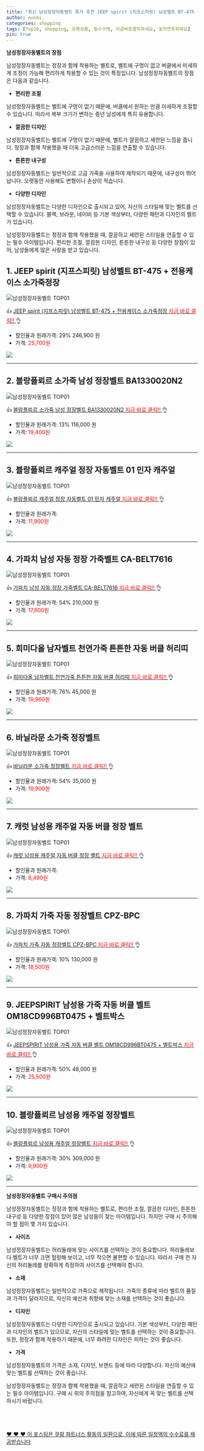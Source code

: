 ```yaml
---
title: "최신 남성정장자동벨트 특가 추천 JEEP spirit (지프스피릿) 남성벨트 BT-475 + 전용케이스 소가죽정장 비교 장점"
author: eunmi.
categories: shopping
tags: [Top10, shopping, 유행상품, 필수구매, 지금바로클릭하세요, 놓치면후회해요]
pin: true
---
```

**남성정장자동벨트의 장점**

남성정장자동벨트는 정장과 함께 착용하는 벨트로, 벨트에 구멍이 없고 버클에서 미세하게 조정이 가능해 편리하게 착용할 수 있는 것이 특징입니다. 남성정장자동벨트의 장점은 다음과 같습니다.

* **편리한 조절**

남성정장자동벨트는 벨트에 구멍이 없기 때문에, 버클에서 원하는 만큼 미세하게 조절할 수 있습니다. 따라서 복부 크기가 변하는 중년 남성에게 특히 유용합니다.

* **깔끔한 디자인**

남성정장자동벨트는 벨트에 구멍이 없기 때문에, 벨트가 깔끔하고 세련된 느낌을 줍니다. 정장과 함께 착용했을 때 더욱 고급스러운 느낌을 연출할 수 있습니다.

* **튼튼한 내구성**

남성정장자동벨트는 일반적으로 고급 가죽을 사용하여 제작되기 때문에, 내구성이 뛰어납니다. 오랫동안 사용해도 변형이나 손상이 적습니다.

* **다양한 디자인**

남성정장자동벨트는 다양한 디자인으로 출시되고 있어, 자신의 스타일에 맞는 벨트를 선택할 수 있습니다. 블랙, 브라운, 네이비 등 기본 색상부터, 다양한 패턴과 디자인의 벨트가 있습니다.

남성정장자동벨트는 정장과 함께 착용했을 때, 깔끔하고 세련된 스타일을 연출할 수 있는 필수 아이템입니다. 편리한 조절, 깔끔한 디자인, 튼튼한 내구성 등 다양한 장점이 있어, 남성들에게 많은 사랑을 받고 있습니다.

   

## 1. JEEP spirit (지프스피릿) 남성벨트 BT-475 + 전용케이스 소가죽정장

![남성정장자동벨트 TOP01](https://thumbnail9.coupangcdn.com/thumbnails/remote/230x230ex/image/vendor_inventory/55d0/5e45902b03812086f641f075b8544071a7eef0b8790c7de514314d2323cb.jpg)


👍 [JEEP spirit (지프스피릿) 남성벨트 BT-475 + 전용케이스 소가죽정장 <font color=red> 지금 바로 클릭!! </font> ](https://link.coupang.com/re/AFFSDP?lptag=AF3617701&subid=GithubCoopas&pageKey=6643474365&traceid=V0-153&itemId=15195581257&vendorItemId=85831850177) 👌 


- 할인율과 원래가격: 29%  246,900   원
- 가격: <span style='color:red'>25,700원</span>

[![](/discount_price.png)](https://link.coupang.com/re/AFFSDP?lptag=AF3617701&subid=GithubCoopas&pageKey=6643474365&traceid=V0-153&itemId=15195581257&vendorItemId=85831850177)

---


   

## 2. 블랑플뢰르 소가죽 남성 정장벨트 BA1330020N2

![남성정장자동벨트 TOP01](https://thumbnail7.coupangcdn.com/thumbnails/remote/230x230ex/image/retail/images/4426399535265499-7aaeeafa-ca22-4d88-9437-67c7dceea4eb.jpg)


👍 [블랑플뢰르 소가죽 남성 정장벨트 BA1330020N2 <font color=red> 지금 바로 클릭!! </font> ](https://link.coupang.com/re/AFFSDP?lptag=AF3617701&subid=GithubCoopas&pageKey=4610840516&traceid=V0-153&itemId=5699215904&vendorItemId=72998028449) 👌 


- 할인율과 원래가격: 13%  116,000   원
- 가격: <span style='color:red'>19,400원</span>

[![](/discount_price.png)](https://link.coupang.com/re/AFFSDP?lptag=AF3617701&subid=GithubCoopas&pageKey=4610840516&traceid=V0-153&itemId=5699215904&vendorItemId=72998028449)

---


   

## 3. 블랑플뢰르 캐주얼 정장 자동벨트 01 민자 캐주얼

![남성정장자동벨트 TOP01](https://thumbnail10.coupangcdn.com/thumbnails/remote/230x230ex/image/rs_quotation_api/a89mcig2/474f2c7310aa44e090b6656247a9f680.jpg)


👍 [블랑플뢰르 캐주얼 정장 자동벨트 01 민자 캐주얼 <font color=red> 지금 바로 클릭!! </font> ](https://link.coupang.com/re/AFFSDP?lptag=AF3617701&subid=GithubCoopas&pageKey=7305933467&traceid=V0-153&itemId=18705883745&vendorItemId=85839226563) 👌 


- 할인율과 원래가격: 
- 가격: <span style='color:red'>11,900원</span>

[![](/discount_price.png)](https://link.coupang.com/re/AFFSDP?lptag=AF3617701&subid=GithubCoopas&pageKey=7305933467&traceid=V0-153&itemId=18705883745&vendorItemId=85839226563)

---


   

## 4. 가파치 남성 자동 정장 가죽벨트 CA-BELT7616

![남성정장자동벨트 TOP01](https://thumbnail9.coupangcdn.com/thumbnails/remote/230x230ex/image/retail/images/2019/08/13/12/2/e22bc20f-9db8-47de-90ea-7ca18fbaae36.jpg)


👍 [가파치 남성 자동 정장 가죽벨트 CA-BELT7616 <font color=red> 지금 바로 클릭!! </font> ](https://link.coupang.com/re/AFFSDP?lptag=AF3617701&subid=GithubCoopas&pageKey=270192953&traceid=V0-153&itemId=848410223&vendorItemId=5245513655) 👌 


- 할인율과 원래가격: 54%  210,000   원
- 가격: <span style='color:red'>17,800원</span>

[![](/discount_price.png)](https://link.coupang.com/re/AFFSDP?lptag=AF3617701&subid=GithubCoopas&pageKey=270192953&traceid=V0-153&itemId=848410223&vendorItemId=5245513655)

---


   

## 5. 희미다올 남자벨트 천연가죽 튼튼한 자동 버클 허리띠

![남성정장자동벨트 TOP01](https://thumbnail9.coupangcdn.com/thumbnails/remote/230x230ex/image/vendor_inventory/5267/07827745a221c542ad26f5a40f148893fdfc34251cd6012b33d8cb610dc6.png)


👍 [희미다올 남자벨트 천연가죽 튼튼한 자동 버클 허리띠 <font color=red> 지금 바로 클릭!! </font> ](https://link.coupang.com/re/AFFSDP?lptag=AF3617701&subid=GithubCoopas&pageKey=7469535237&traceid=V0-153&itemId=19487799966&vendorItemId=86881595402) 👌 


- 할인율과 원래가격: 76%  45,000   원
- 가격: <span style='color:red'>19,960원</span>

[![](/discount_price.png)](https://link.coupang.com/re/AFFSDP?lptag=AF3617701&subid=GithubCoopas&pageKey=7469535237&traceid=V0-153&itemId=19487799966&vendorItemId=86881595402)

---


   

## 6. 바닐라문 소가죽 정장벨트

![남성정장자동벨트 TOP01](https://thumbnail9.coupangcdn.com/thumbnails/remote/230x230ex/image/vendor_inventory/7f6c/5ae50ce141d6bdca41000147941bf213af4b86a52e5793c0e49a20cfa40f.jpg)


👍 [바닐라문 소가죽 정장벨트 <font color=red> 지금 바로 클릭!! </font> ](https://link.coupang.com/re/AFFSDP?lptag=AF3617701&subid=GithubCoopas&pageKey=7010233835&traceid=V0-153&itemId=17223801150&vendorItemId=84395589458) 👌 


- 할인율과 원래가격: 54%  35,000   원
- 가격: <span style='color:red'>19,900원</span>

[![](/discount_price.png)](https://link.coupang.com/re/AFFSDP?lptag=AF3617701&subid=GithubCoopas&pageKey=7010233835&traceid=V0-153&itemId=17223801150&vendorItemId=84395589458)

---


   

## 7. 캐럿 남성용 캐주얼 자동 버클 정장 벨트

![남성정장자동벨트 TOP01](https://thumbnail10.coupangcdn.com/thumbnails/remote/230x230ex/image/retail/images/5142744270042195-799b22a5-d657-4d6a-9b31-3eda57bfa24f.jpg)


👍 [캐럿 남성용 캐주얼 자동 버클 정장 벨트 <font color=red> 지금 바로 클릭!! </font> ](https://link.coupang.com/re/AFFSDP?lptag=AF3617701&subid=GithubCoopas&pageKey=6636787621&traceid=V0-153&itemId=15154715569&vendorItemId=82376191632) 👌 


- 할인율과 원래가격: 
- 가격: <span style='color:red'>8,490원</span>

[![](/discount_price.png)](https://link.coupang.com/re/AFFSDP?lptag=AF3617701&subid=GithubCoopas&pageKey=6636787621&traceid=V0-153&itemId=15154715569&vendorItemId=82376191632)

---


   

## 8. 가파치 가죽 자동 정장벨트 CPZ-BPC

![남성정장자동벨트 TOP01](https://thumbnail6.coupangcdn.com/thumbnails/remote/230x230ex/image/retail/images/2020/06/12/18/1/b39dde7d-6c1e-4a2a-888c-b99a891c2539.jpg)


👍 [가파치 가죽 자동 정장벨트 CPZ-BPC <font color=red> 지금 바로 클릭!! </font> ](https://link.coupang.com/re/AFFSDP?lptag=AF3617701&subid=GithubCoopas&pageKey=1707225696&traceid=V0-153&itemId=2905512441&vendorItemId=70894388827) 👌 


- 할인율과 원래가격: 10%  130,000   원
- 가격: <span style='color:red'>18,500원</span>

[![](/discount_price.png)](https://link.coupang.com/re/AFFSDP?lptag=AF3617701&subid=GithubCoopas&pageKey=1707225696&traceid=V0-153&itemId=2905512441&vendorItemId=70894388827)

---


   

## 9. JEEPSPIRIT 남성용 가죽 자동 버클 벨트 OM18CD996BT0475 + 벨트박스

![남성정장자동벨트 TOP01](https://thumbnail8.coupangcdn.com/thumbnails/remote/230x230ex/image/vendor_inventory/08a6/55cfc68a560a0da23289e001724fc7506974022c4dd7a5f0d00d60e2f06d.jpg)


👍 [JEEPSPIRIT 남성용 가죽 자동 버클 벨트 OM18CD996BT0475 + 벨트박스 <font color=red> 지금 바로 클릭!! </font> ](https://link.coupang.com/re/AFFSDP?lptag=AF3617701&subid=GithubCoopas&pageKey=6711291348&traceid=V0-153&itemId=15581792131&vendorItemId=82800844916) 👌 


- 할인율과 원래가격: 50%  48,000   원
- 가격: <span style='color:red'>25,500원</span>

[![](/discount_price.png)](https://link.coupang.com/re/AFFSDP?lptag=AF3617701&subid=GithubCoopas&pageKey=6711291348&traceid=V0-153&itemId=15581792131&vendorItemId=82800844916)

---


   

## 10. 블랑플뢰르 남성용 캐주얼 정장벨트

![남성정장자동벨트 TOP01](https://thumbnail9.coupangcdn.com/thumbnails/remote/230x230ex/image/retail/images/2019/11/21/12/8/87ebd5a0-ed61-4787-b2fd-a05af1ba98eb.jpg)


👍 [블랑플뢰르 남성용 캐주얼 정장벨트 <font color=red> 지금 바로 클릭!! </font> ](https://link.coupang.com/re/AFFSDP?lptag=AF3617701&subid=GithubCoopas&pageKey=343490373&traceid=V0-153&itemId=1091467635&vendorItemId=5605533989) 👌 


- 할인율과 원래가격: 30%  309,000   원
- 가격: <span style='color:red'>9,900원</span>

[![](/discount_price.png)](https://link.coupang.com/re/AFFSDP?lptag=AF3617701&subid=GithubCoopas&pageKey=343490373&traceid=V0-153&itemId=1091467635&vendorItemId=5605533989)

---
**남성정장자동벨트 구매시 주의점**

남성정장자동벨트는 정장과 함께 착용하는 벨트로, 편리한 조절, 깔끔한 디자인, 튼튼한 내구성 등 다양한 장점이 있어 많은 남성들이 찾는 아이템입니다. 하지만 구매 시 주의해야 할 점이 몇 가지 있습니다.

* **사이즈**

남성정장자동벨트는 허리둘레에 맞는 사이즈를 선택하는 것이 중요합니다. 허리둘레보다 벨트가 너무 크면 헐렁해 보이고, 너무 작으면 불편할 수 있습니다. 따라서 구매 전 자신의 허리둘레를 정확하게 측정하여 사이즈를 선택해야 합니다.

* **소재**

남성정장자동벨트는 일반적으로 가죽으로 제작됩니다. 가죽의 종류에 따라 벨트의 품질과 가격이 달라지므로, 자신의 예산과 취향에 맞는 소재를 선택하는 것이 좋습니다.

* **디자인**

남성정장자동벨트는 다양한 디자인으로 출시되고 있습니다. 기본 색상부터, 다양한 패턴과 디자인의 벨트가 있으므로, 자신의 스타일에 맞는 벨트를 선택하는 것이 중요합니다. 또한, 정장과 함께 착용하기 때문에, 너무 화려한 디자인은 피하는 것이 좋습니다.

* **가격**

남성정장자동벨트의 가격은 소재, 디자인, 브랜드 등에 따라 다양합니다. 자신의 예산에 맞는 벨트를 선택하는 것이 좋습니다.

남성정장자동벨트는 정장과 함께 착용했을 때, 깔끔하고 세련된 스타일을 연출할 수 있는 필수 아이템입니다. 구매 시 위의 주의점을 참고하여, 자신에게 꼭 맞는 벨트를 선택하시기 바랍니다.<br><br><br><br><br> [ ❤ ❤ ❤ 이 포스팅은 쿠팡 파트너스 활동의 일환으로, 이에 따른 일정액의 수수료를 제공받습니다](https://link.coupang.com/a/bcEFyh)